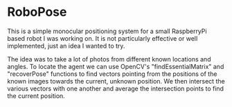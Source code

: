 # RoboPose

This is a simple monocular positioning system for a small RaspberryPi based robot I was working on. It is not particularly effective or well implemented, just an idea I wanted to try.

The idea was to take a lot of photos from different known locations and angles. To locate the agent we can use OpenCV's "findEssentialMatrix" and "recoverPose" functions to find vectors pointing from the positions of the known images towards the current, unknown position. We then intersect the various vectors with one another and average the intersection points to find the current position.